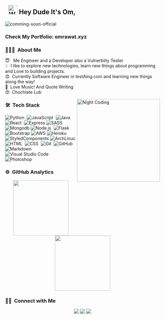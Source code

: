 ## &nbsp; <img src="https://c.tenor.com/oqyUP8ollp8AAAAi/amphibia-anne-boonchuy.gif" alt="Waving hand" width="30px"> Hey Dude It's Om,

<div align="left"> <img src="https://komarev.com/ghpvc/?username=omrawat23" alt="comming-soon-official"/> </div>

### Check My Portfolio: omrawat.xyz

### 👨🏻‍💻 &nbsp;About Me

😇 &nbsp; Me Engineer and a Developer also a Vulnerblity Tester <br/>
💡 &nbsp;I like to explore new technologies, learn new things about programming and Love to building projects. <br/>
😍 &nbsp;Currently Software Engineer in testAing.com and learning new things along the way! <br/>
🎵 &nbsp;Love Music! And Quote Writing<br/>
😍 &nbsp;Chochlate Lub

<img alt="Night Coding" src="https://media.giphy.com/media/CcwLAV11cALh3OuEJ5/giphy.gif" align="right" width="270px"/>

### 🛠 &nbsp;Tech Stack

![Python](https://img.shields.io/badge/-Python-05122A?style=flat&logo=python)&nbsp;
![JavaScript](https://img.shields.io/badge/-JavaScript-05122A?style=flat&logo=javascript)&nbsp;
![Java](https://img.shields.io/badge/-Java-05122A?style=flat&logo=Java&logoColor=FFA518)&nbsp;
![React](https://img.shields.io/badge/-React-05122A?style=flat&logo=react)&nbsp;
![Express](https://img.shields.io/badge/Express.js-05122A?style=flat)
![SASS](https://img.shields.io/badge/Sass-05122A?style=flat&logo=sass&logoColor=white)
![Mongodb](https://img.shields.io/badge/MongoDB-05122A?style=flat&logo=mongodb&logoColor=white)
![Node.js](https://img.shields.io/badge/-Node.js-05122A?style=flat&logo=node.js)&nbsp;
![Flask](https://img.shields.io/badge/-Flask-05122A?style=flat&logo=flask)&nbsp;
![Bootstrap](https://img.shields.io/badge/-Bootstrap-05122A?style=flat&logo=bootstrap&logoColor=563D7C)
![AWS](https://img.shields.io/badge/Amazon_AWS-05122A?style=flat&logo=amazon-aws&logoColor=white)
![Heroku](https://img.shields.io/badge/Heroku-05122A?style=flat&logo=heroku&logoColor=white)
![StyledComponents](https://img.shields.io/badge/styled--components-05122A?style=flat&logo=styled-components&logoColor=white)
![ArchLinuc](https://img.shields.io/badge/Arch_Linux-05122A?style=flat&logo=arch-linux&logoColor=white)
![HTML](https://img.shields.io/badge/-HTML-05122A?style=flat&logo=HTML5)&nbsp;
![CSS](https://img.shields.io/badge/-CSS-05122A?style=flat&logo=CSS3&logoColor=1572B6)&nbsp;
![Git](https://img.shields.io/badge/-Git-05122A?style=flat&logo=git)&nbsp;
![GitHub](https://img.shields.io/badge/-GitHub-05122A?style=flat&logo=github)&nbsp;
![Markdown](https://img.shields.io/badge/-Markdown-05122A?style=flat&logo=markdown)
![Visual Studio Code](https://img.shields.io/badge/-Visual%20Studio%20Code-05122A?style=flat&logo=visual-studio-code&logoColor=007ACC)&nbsp; <br/>
![Photoshop](https://img.shields.io/badge/-Photoshop-05122A?style=flat&logo=adobe-photoshop)&nbsp;

### ⚙️ &nbsp;GitHub Analytics

<p align="center">
<a href="https://github.com/comming-soon-official">
  <img height="180em" src="https://github-readme-stats-eight-theta.vercel.app/api?username=omrawat23&show_icons=true&theme=algolia&include_all_commits=true&count_private=true"/>
  <img height="180em" src="https://github-readme-stats-eight-theta.vercel.app/api/top-langs/?username=omrawat23&layout=compact&langs_count=8&theme=algolia"/>
</a>
</p>

### 🤝🏻 &nbsp;Connect with Me

<p align="center">
<a href="https://www.linkedin.com/in/omrawat23"><img src="https://img.shields.io/badge/himal-b-180b701a5?style=flat&logo=Linkedin&logoColor=white"/></a>
<a href="omraw29@gmail.com"><img src="https://img.shields.io/badge/-himal9626@gmail.com-D14836?style=flat&logo=Gmail&logoColor=white"/></a>
<a href="https://instagram.com/0miii.29"><img src="https://img.shields.io/badge/-@himal_official-E4405F?style=flat&logo=Instagram&logoColor=white"/></a>
